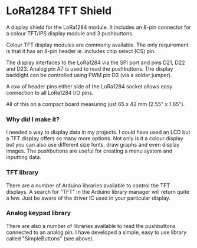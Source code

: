 # LoRa1284 TFT Shield

A display shield for the LoRa1284 module. It includes an 8-pin connector for a colour TFT/IPS display module and 3 pushbuttons.

Colour TFT display modules are commonly available. The only requirement is that it has an 8-pin header ie. includes chip select (CS) pin. 

The display interfaces to the LoRa1284 via the SPI port and pins D21, D22 and D23. Analog pin A7 is used to read the pushbuttons. The display backlight can be controlled using PWM pin D3 (via a solder jumper).

A row of header pins either side of the LoRa1284 socket allows easy connection to all LoRa1284 I/O pins.

All of this on a compact board measuring just 65 x 42 mm (2.55" x 1.65").

### **Why did I make it?**

I needed a way to display data in my projects. I could have used an LCD but a TFT display offers so many more options. Not only is it a colour display but you can also use different size fonts, draw graphs and even display images. The pushbuttons are useful for creating a menu system and inputting data.

### **TFT library**

There are a number of Arduino libraries available to control the TFT displays. A search for "TFT" in the Arduino library manager will return quite a few. Just be aware of the driver IC used in your particular display.

### **Analog keypad library**

There are also a number of libraries available to read the pushbuttons connected to an analog pin. I have developed a simple, easy to use library called "SimpleButtons" (see above).
